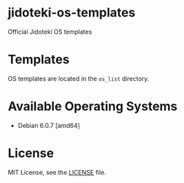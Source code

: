 jidoteki-os-templates
=====================

Official Jidoteki OS templates

# Templates

OS templates are located in the `os_list` directory.

# Available Operating Systems

* Debian 6.0.7 [amd64]

# License

MIT License, see the [LICENSE](https://github.com/unscramble/jidoteki-os-templates/blob/master/LICENSE) file.